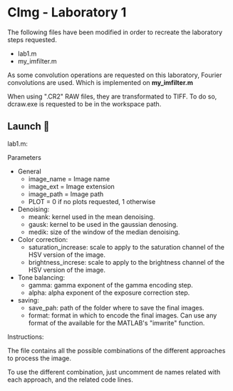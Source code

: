 # CImg - Laboratory 1

The following files have been modified in order to recreate the laboratory steps requested.

- lab1.m
- my_imfilter.m

As some convolution operations are requested on this laboratory, Fourier convolutions are used. Which is implemented on **my_imfilter.m**

When using ".CR2" RAW files, they are transformated to TIFF. To do so, dcraw.exe is requested to be in the workspace path.

## Launch 🚀

lab1.m:

Parameters

- General
  - image_name = Image name
  - image_ext = Image extension
  - image_path = Image path
  - PLOT = 0 if no plots requested, 1 otherwise
- Denoising:
  - meank: kernel used in the mean denoising.
  - gausk: kernel to be used in the gaussian denosing.
  - medik: size of the window of the median denoising.
- Color correction:
  - saturation_increase: scale to apply to the saturation channel of the HSV version of the image.
  - brightness_increse: scale to apply to the brightness channel of the HSV version of the image.
- Tone balancing:
  - gamma: gamma exponent of the gamma encoding step.
  - alpha: alpha exponent of the exposure correction step.
- saving:
  - save_pah: path of the folder where to save the final images.
  - format: format in which to encode the final images. Can use any format of the available for the MATLAB's "imwrite" function.

Instructions:

The file contains all the possible combinations of the different approaches to process the image.

To use the different combination, just uncomment de names related with each approach, and the related code lines.
